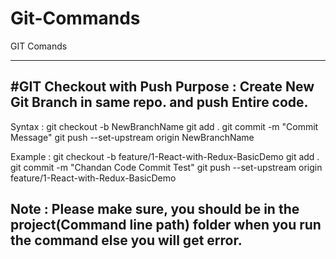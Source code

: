 # Git-Commands
GIT Comands


-------------------------------------------------------------------------------------------------------------------
#GIT Checkout with Push
Purpose : Create New Git Branch in same repo. and push Entire code.
-------------------------
Syntax :
git checkout -b NewBranchName
git add .
git commit -m "Commit Message"
git push --set-upstream origin NewBranchName

Example :
git checkout -b feature/1-React-with-Redux-BasicDemo
git add .
git commit -m "Chandan Code Commit Test"
git push --set-upstream origin feature/1-React-with-Redux-BasicDemo

Note : Please make sure, you should be in the project(Command line path) folder when you run the command else you will get error.
-------------------------------------------------------------------------------------------------------------------
